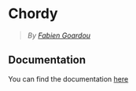 # Chordy
>*By [Fabien Goardou](https://fabiengoardou.fr)*

## Documentation
You can find the documentation [here](./doc/README.md)
